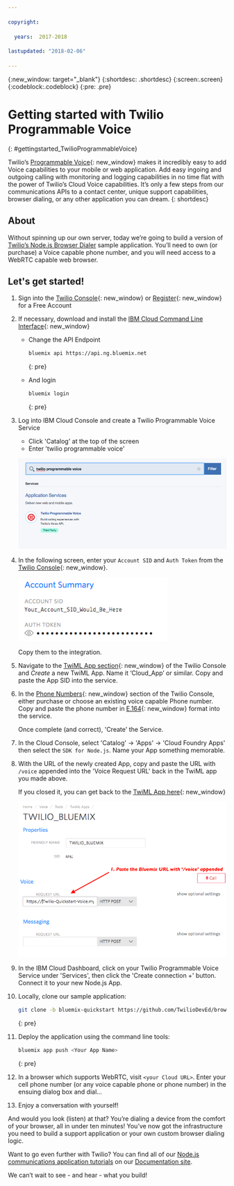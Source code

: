 ```yaml
---

copyright:

  years:  2017-2018

lastupdated: "2018-02-06"

---
```


{:new_window: target="_blank"}
{:shortdesc: .shortdesc}
{:screen:.screen}
{:codeblock:.codeblock}
{:pre: .pre}

# Getting started with Twilio Programmable Voice
{: #gettingstarted_TwilioProgrammableVoice}

Twilio’s [Programmable Voice](https://www.twilio.com/voice){: new_window}
makes it incredibly easy to add Voice capabilities to your mobile or web
application. Add easy ingoing and outgoing calling with monitoring and logging
capabilities in no time flat with the power of Twilio’s Cloud Voice
capabilities. It’s only a few steps from our communications APIs to a contact
center, unique support capabilities, browser dialing, or any other application
you can dream.
{: shortdesc}

## About

Without spinning up our own server, today we’re going to build a version of
[Twilio’s Node.js Browser Dialer](https://www.twilio.com/docs/tutorials/browser-dialer-node-react)
sample application. You’ll need to own (or purchase) a Voice capable phone
number, and you will need access to a WebRTC capable web browser.

## Let's get started!

1. Sign into the [Twilio Console](https://www.twilio.com/console){: new_window}
   or [Register](https://www.twilio.com/try-twilio){: new_window} for a Free
   Account

1. If necessary, download and install the [IBM Cloud Command Line
   Interface](https://console.bluemix.net/docs/starters/install_cli.html){: new_window}
   - Change the API Endpoint
     ```bash
     bluemix api https://api.ng.bluemix.net
     ```
     {: pre}

   - And login
     ```bash
     bluemix login
     ```
     {: pre}

1. Log into IBM Cloud Console and create a Twilio Programmable Voice Service

   - Click 'Catalog' at the top of the screen
   - Enter 'twilio programmable voice'

   ![Twilio app from IBM Cloud catalog](images/03-create-twilio-app.png)

1. In the following screen, enter your `Account SID` and `Auth Token` from the
   [Twilio Console](https://www.twilio.com/console){: new_window}.

   ![Configure your Twilio Credentials](images/02-twilio-credentials.png)

   Copy them to the integration.
1. Navigate to the [TwiML App section](https://www.twilio.com/console/voice/dev-tools/twiml-apps){: new_window}
   of the Twilio Console and *Create* a new TwiML App.  Name it ‘Cloud_App’
   or similar.  Copy and paste the App SID into the service.

1. In the [Phone Numbers](https://www.twilio.com/console/phone-numbers/incoming){: new_window}
   section of the Twilio Console, either purchase or choose an existing voice
   capable Phone number. Copy and paste the phone number in
   [E.164](https://support.twilio.com/hc/en-us/articles/223183008-Formatting-International-Phone-Numbers){: new_window}
   format into the service.

   Once complete (and correct), 'Create' the Service.

1. In the Cloud Console, select 'Catalog' -> 'Apps' -> 'Cloud Foundry Apps'
   then select the `SDK for Node.js`. Name your App something memorable.

1. With the URL of the newly created App, copy and paste the URL with `/voice` 
   appended into the 'Voice Request URL' back in the TwiML app you made above.

   If you closed it, you can get back to the
   [TwiML App here](https://www.twilio.com/console/voice/dev-tools/twiml-apps){: new_window}

   ![Configure TwiML App](images/06-create-twiml-app-in-twilio-console.png)

1. In the IBM Cloud Dashboard, click on your Twilio Programmable Voice Service under 'Services',
   then click the 'Create connection +' button. Connect it to your new Node.js
   App.

1. Locally, clone our sample application:

    ```bash
    git clone -b bluemix-quickstart https://github.com/TwilioDevEd/browser-dialer-react
    ```
    {: pre}

1. Deploy the application using the command line tools:

   ```bash
   bluemix app push <Your App Name>
   ```
   {: pre}

1. In a browser which supports WebRTC, visit `<your Cloud URL>`.  Enter your
   cell phone number (or any voice capable phone or phone number) in the
   ensuing dialog box and dial...

1. Enjoy a conversation with yourself!

And would you look (listen) at that? You’re dialing a device from the comfort
of your browser, all in under ten minutes! You’ve now got the infrastructure
you need to build a support application or your own custom browser dialing logic.

Want to go even further with Twilio? You can find all of our [Node.js
communications application tutorials](https://www.twilio.com/docs/tutorials?filter-language=node&order_by=-popularity_rank)
on our [Documentation site](https://www.twilio.com/docs/).


We can’t wait to see - and hear - what you build!
